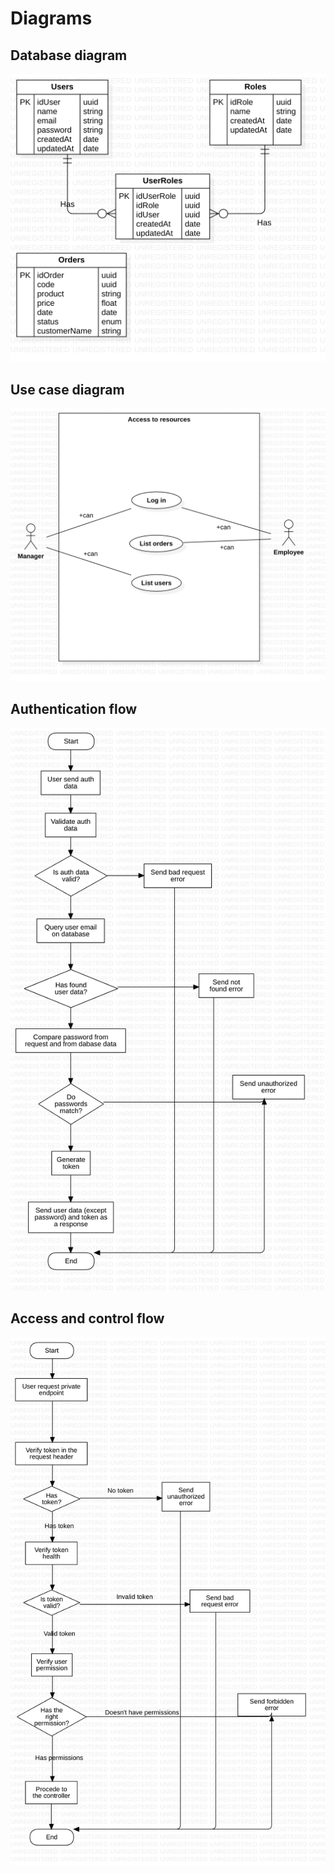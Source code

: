 # Diagrams

## Database diagram

![Database diagram](./DatabaseDiagram.png)

## Use case diagram

![Database diagram](./AccessToResources.png)

## Authentication flow

![Database diagram](./AuthFlow.png)

## Access and control flow

![Database diagram](./AccessAndControlFlow.png)